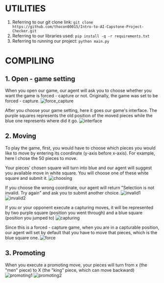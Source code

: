 # UTILITIES
1. Referring to our git clone link: `git clone https://github.com/thocon00015/Intro-to-AI-Capstone-Project-Checker.git`
2. Referring to our libraries used: `pip install -q -r requirements.txt`
3. Referring to running our project: `python main.py`

# COMPILING

## 1. Open - game setting 

When you open our game, our agent will ask you to choose whether you want the game is forced - capture or not. Originally, the game was set to be forced - capture.
![force_capture](force_capture.jpg)


After you choose your game setting, here it goes our game's interface. The purple squares represents the old position of the moved pieces while the blue one represents where did it go.
![interface](interface.jpg)


## 2. Moving

To play the game, first, you would have to choose which pieces you would like to move by entering its coordinate (y-axis before x-axis). For example, here I chose the 50 pieces to move.

Your pieces' chosen square will turn into blue and our agent will suggest you available move in white square. You will choose one of these white square and submit it. 
![choosing](choosing.jpg)

If you choose the wrong coordinate, our agent will return "Selection is not invalid. Try again" and ask you to submit another choice.
![invalid1](invalid1.jpg)
![invalid2](invalid2.jpg)

If you or your opponent execute a capturing moves, it will be represented by two purple square (position you went through) and a blue square (position you jumped to)
![capturing](capturing.jpg)

Since this is a forced - capture game, when you are in a capturable position, our agent will set by default that you have to move that pieces, which is the blue square one.
![force](force.jpg)

## 3. Promoting
When you execute a promoting move, your pieces will turn from x (the "men" piece) to X (the "king" piece, which can move backward)
![promoting1](promoting.jpg)
![promoting2](promoting2.jpg)

